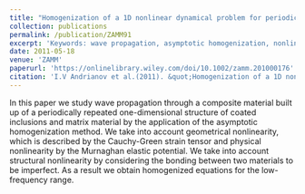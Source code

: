 ```yaml
---
title: "Homogenization of a 1D nonlinear dynamical problem for periodic composites"
collection: publications
permalink: /publication/ZAMM91
excerpt: 'Keywords: wave propagation, asymptotic homogenization, nonlinearity, Murnaghan'
date: 2011-05-18
venue: 'ZAMM'
paperurl: 'https://onlinelibrary.wiley.com/doi/10.1002/zamm.201000176'
citation: 'I.V Andrianov et al.(2011). &quot;Homogenization of a 1D nonlinear dynamical problem for periodic composites.&quot; <i>ZAMM</i>. 91: 523-534.'
---
```

In this paper we study wave propagation through a composite material built up of a periodically repeated one-dimensional structure of coated inclusions and matrix material by the application of the asymptotic homogenization method. We take into account geometrical nonlinearity, which is described by the Cauchy-Green strain tensor and physical nonlinearity by the Murnaghan elastic potential. We take into account structural nonlinearity by considering the bonding between two materials to be imperfect. As a result we obtain homogenized equations for the low-frequency range.

